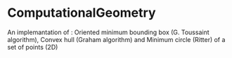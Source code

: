 # ComputationalGeometry
An implemantation of : Oriented minimum bounding box (G. Toussaint algorithm), Convex hull (Graham algorithm) and Minimum circle (Ritter) of a set of points (2D)
